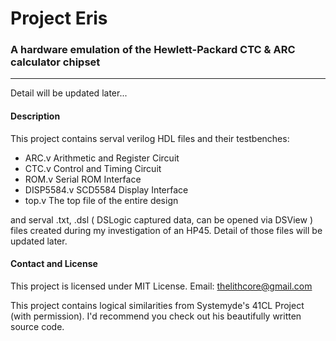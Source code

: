 # Project Eris
### A hardware emulation of the Hewlett-Packard CTC & ARC calculator chipset
---
Detail will be updated later...

#### Description ####
This project contains serval verilog HDL files and their testbenches:

- ARC.v	Arithmetic and Register Circuit 
- CTC.v Control and Timing Circuit
- ROM.v	Serial ROM Interface
- DISP5584.v SCD5584 Display Interface
- top.v The top file of the entire design

and serval .txt, .dsl ( DSLogic captured data, can be opened via DSView ) files created during my investigation of an HP45. Detail of those files will be updated later.


#### Contact and License ####
This project is licensed under MIT License.
Email: thelithcore@gmail.com

This project contains logical similarities from Systemyde's 41CL Project (with permission). I'd recommend you check out his beautifully written source code.